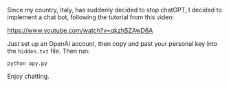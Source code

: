 Since my country, Italy, has suddenly decided to stop chatGPT, I decided to implement a chat bot, following the tutorial from this video:

https://www.youtube.com/watch?v=qkzhSZAwD6A

Just set up an OpenAI account, then copy and past your personal key into the ```hidden.txt``` file. 
Then run:

    python apy.py
 
Enjoy chatting.
